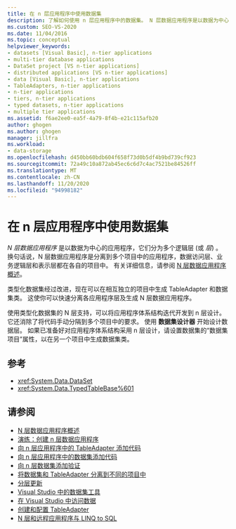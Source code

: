 ```yaml
---
title: 在 n 层应用程序中使用数据集
description: 了解如何使用 n 层应用程序中的数据集。 N 层数据应用程序是以数据为中心的应用程序，这些应用分为多个逻辑层)  (或层。
ms.custom: SEO-VS-2020
ms.date: 11/04/2016
ms.topic: conceptual
helpviewer_keywords:
- datasets [Visual Basic], n-tier applications
- multi-tier database applications
- DataSet project [VS n-tier applications]
- distributed applications [VS n-tier applications]
- data [Visual Basic], n-tier applications
- TableAdapters, n-tier applications
- n-tier applications
- tiers, n-tier applications
- typed datasets, n-tier applications
- multiple tier applications
ms.assetid: f6ae2ee0-ea5f-4a79-8f4b-e21c115afb20
author: ghogen
ms.author: ghogen
manager: jillfra
ms.workload:
- data-storage
ms.openlocfilehash: d450bb60bdb604f658f73d0b5df4b9bd739cf923
ms.sourcegitcommit: 72a49c10a872ab45ec6c6d7c4ac7521be84526ff
ms.translationtype: MT
ms.contentlocale: zh-CN
ms.lasthandoff: 11/20/2020
ms.locfileid: "94998182"
---
```

# <a name="work-with-datasets-in-n-tier-applications"></a>在 n 层应用程序中使用数据集

*N 层数据应用程序* 是以数据为中心的应用程序，它们分为多个逻辑层 (或 *层*) 。 换句话说，N 层数据应用程序是分离到多个项目中的应用程序，数据访问层、业务逻辑层和表示层都在各自的项目中。 有关详细信息，请参阅 [N 层数据应用程序概述](../data-tools/n-tier-data-applications-overview.md)。

类型化数据集经过改进，现在可以在相互独立的项目中生成 TableAdapter 和数据集类。 这使你可以快速分离各应用程序层及生成 N 层数据应用程序。

使用类型化数据集的 N 层支持，可以将应用程序体系结构迭代开发到 n 层设计。它还消除了将代码手动分隔到多个项目中的要求。 使用 **数据集设计器** 开始设计数据层。 如果已准备好对应用程序体系结构采用 n 层设计，请设置数据集的“数据集项目”属性，以在另一个项目中生成数据集类。

## <a name="reference"></a>参考

- <xref:System.Data.DataSet>
- <xref:System.Data.TypedTableBase%601>

## <a name="see-also"></a>请参阅

- [N 层数据应用程序概述](../data-tools/n-tier-data-applications-overview.md)
- [演练：创建 n 层数据应用程序](../data-tools/walkthrough-creating-an-n-tier-data-application.md)
- [向 n 层应用程序中的 TableAdapter 添加代码](../data-tools/add-code-to-tableadapters-in-n-tier-applications.md)
- [向 n 层应用程序中的数据集添加代码](../data-tools/add-code-to-datasets-in-n-tier-applications.md)
- [向 n 层数据集添加验证](../data-tools/add-validation-to-an-n-tier-dataset.md)
- [将数据集和 TableAdapter 分离到不同的项目中](../data-tools/separate-datasets-and-tableadapters-into-different-projects.md)
- [分层更新](../data-tools/hierarchical-update.md)
- [Visual Studio 中的数据集工具](../data-tools/dataset-tools-in-visual-studio.md)
- [在 Visual Studio 中访问数据](../data-tools/accessing-data-in-visual-studio.md)
- [创建和配置 TableAdapter](../data-tools/create-and-configure-tableadapters.md)
- [N 层和远程应用程序与 LINQ to SQL](/dotnet/framework/data/adonet/sql/linq/n-tier-and-remote-applications-with-linq-to-sql)
